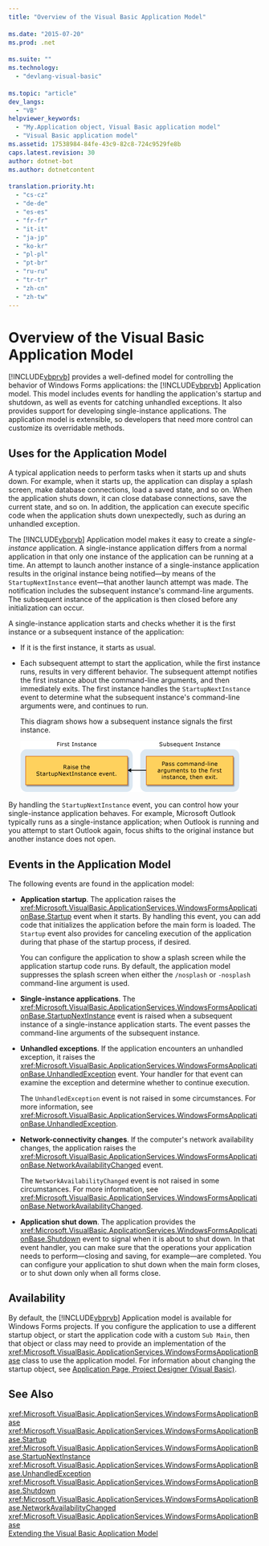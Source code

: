 ```yaml
---
title: "Overview of the Visual Basic Application Model"

ms.date: "2015-07-20"
ms.prod: .net

ms.suite: ""
ms.technology: 
  - "devlang-visual-basic"

ms.topic: "article"
dev_langs: 
  - "VB"
helpviewer_keywords: 
  - "My.Application object, Visual Basic application model"
  - "Visual Basic application model"
ms.assetid: 17538984-84fe-43c9-82c8-724c9529fe8b
caps.latest.revision: 30
author: dotnet-bot
ms.author: dotnetcontent

translation.priority.ht: 
  - "cs-cz"
  - "de-de"
  - "es-es"
  - "fr-fr"
  - "it-it"
  - "ja-jp"
  - "ko-kr"
  - "pl-pl"
  - "pt-br"
  - "ru-ru"
  - "tr-tr"
  - "zh-cn"
  - "zh-tw"
---
```

# Overview of the Visual Basic Application Model
[!INCLUDE[vbprvb](~/includes/vbprvb-md.md)] provides a well-defined model for controlling the behavior of Windows Forms applications: the [!INCLUDE[vbprvb](~/includes/vbprvb-md.md)] Application model. This model includes events for handling the application's startup and shutdown, as well as events for catching unhandled exceptions. It also provides support for developing single-instance applications. The application model is extensible, so developers that need more control can customize its overridable methods.  
  
## Uses for the Application Model  
 A typical application needs to perform tasks when it starts up and shuts down. For example, when it starts up, the application can display a splash screen, make database connections, load a saved state, and so on. When the application shuts down, it can close database connections, save the current state, and so on. In addition, the application can execute specific code when the application shuts down unexpectedly, such as during an unhandled exception.  
  
 The [!INCLUDE[vbprvb](~/includes/vbprvb-md.md)] Application model makes it easy to create a *single-instance* application. A single-instance application differs from a normal application in that only one instance of the application can be running at a time. An attempt to launch another instance of a single-instance application results in the original instance being notified—by means of the `StartupNextInstance` event—that another launch attempt was made. The notification includes the subsequent instance's command-line arguments. The subsequent instance of the application is then closed before any initialization can occur.  
  
 A single-instance application starts and checks whether it is the first instance or a subsequent instance of the application:  
  
-   If it is the first instance, it starts as usual.  
  
-   Each subsequent attempt to start the application, while the first instance runs, results in very different behavior. The subsequent attempt notifies the first instance about the command-line arguments, and then immediately exits. The first instance handles the `StartupNextInstance` event to determine what the subsequent instance's command-line arguments were, and continues to run.  
  
     This diagram shows how a subsequent instance signals the first instance.  
  
     ![Single Instance Application Image](../../../visual-basic/developing-apps/development-with-my/media/singleinstance.gif "SingleInstance")  
  
 By handling the `StartupNextInstance` event, you can control how your single-instance application behaves. For example, Microsoft Outlook typically runs as a single-instance application; when Outlook is running and you attempt to start Outlook again, focus shifts to the original instance but another instance does not open.  
  
## Events in the Application Model  
 The following events are found in the application model:  
  
-   **Application startup**. The application raises the <xref:Microsoft.VisualBasic.ApplicationServices.WindowsFormsApplicationBase.Startup> event when it starts. By handling this event, you can add code that initializes the application before the main form is loaded. The `Startup` event also provides for canceling execution of the application during that phase of the startup process, if desired.  
  
     You can configure the application to show a splash screen while the application startup code runs. By default, the application model suppresses the splash screen when either the `/nosplash` or `-nosplash` command-line argument is used.  
  
-   **Single-instance applications**. The <xref:Microsoft.VisualBasic.ApplicationServices.WindowsFormsApplicationBase.StartupNextInstance> event is raised when a subsequent instance of a single-instance application starts. The event passes the command-line arguments of the subsequent instance.  
  
-   **Unhandled exceptions**. If the application encounters an unhandled exception, it raises the <xref:Microsoft.VisualBasic.ApplicationServices.WindowsFormsApplicationBase.UnhandledException> event. Your handler for that event can examine the exception and determine whether to continue execution.  
  
     The `UnhandledException` event is not raised in some circumstances. For more information, see <xref:Microsoft.VisualBasic.ApplicationServices.WindowsFormsApplicationBase.UnhandledException>.  
  
-   **Network-connectivity changes**. If the computer's network availability changes, the application raises the <xref:Microsoft.VisualBasic.ApplicationServices.WindowsFormsApplicationBase.NetworkAvailabilityChanged> event.  
  
     The `NetworkAvailabilityChanged` event is not raised in some circumstances. For more information, see <xref:Microsoft.VisualBasic.ApplicationServices.WindowsFormsApplicationBase.NetworkAvailabilityChanged>.  
  
-   **Application shut down**. The application provides the <xref:Microsoft.VisualBasic.ApplicationServices.WindowsFormsApplicationBase.Shutdown> event to signal when it is about to shut down. In that event handler, you can make sure that the operations your application needs to perform—closing and saving, for example—are completed. You can configure your application to shut down when the main form closes, or to shut down only when all forms close.  
  
## Availability  
 By default, the [!INCLUDE[vbprvb](~/includes/vbprvb-md.md)] Application model is available for Windows Forms projects. If you configure the application to use a different startup object, or start the application code with a custom `Sub Main`, then that object or class may need to provide an implementation of the <xref:Microsoft.VisualBasic.ApplicationServices.WindowsFormsApplicationBase> class to use the application model. For information about changing the startup object, see [Application Page, Project Designer (Visual Basic)](/visualstudio/ide/reference/application-page-project-designer-visual-basic).  
  
## See Also  
 <xref:Microsoft.VisualBasic.ApplicationServices.WindowsFormsApplicationBase>   
 <xref:Microsoft.VisualBasic.ApplicationServices.WindowsFormsApplicationBase.Startup>   
 <xref:Microsoft.VisualBasic.ApplicationServices.WindowsFormsApplicationBase.StartupNextInstance>   
 <xref:Microsoft.VisualBasic.ApplicationServices.WindowsFormsApplicationBase.UnhandledException>   
 <xref:Microsoft.VisualBasic.ApplicationServices.WindowsFormsApplicationBase.Shutdown>   
 <xref:Microsoft.VisualBasic.ApplicationServices.WindowsFormsApplicationBase.NetworkAvailabilityChanged>   
 <xref:Microsoft.VisualBasic.ApplicationServices.WindowsFormsApplicationBase>   
 [Extending the Visual Basic Application Model](../../../visual-basic/developing-apps/customizing-extending-my/extending-the-visual-basic-application-model.md)

